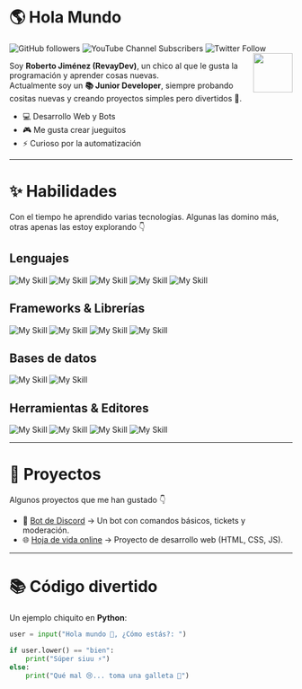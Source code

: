 # 🌎 Hola Mundo
![GitHub followers](https://img.shields.io/github/followers/revay3d?style=social) ![YouTube Channel Subscribers](https://img.shields.io/youtube/channel/subscribers/UCE7NWSOlaZ4IOXfIuBip_kQ) ![Twitter Follow](https://img.shields.io/twitter/follow/revayDev?style=social) <img align='right' src="https://i.ibb.co/zr4fNfh/Iz6o-UDs-AAAAASUVORK5-CYII.png" width="70">

Soy **Roberto Jiménez (RevayDev)**, un chico al que le gusta la programación y aprender cosas nuevas.  
Actualmente soy un **📚 Junior Developer**, siempre probando cositas nuevas y creando proyectos simples pero divertidos 🚀.

- 💻 Desarrollo Web y Bots  
- 🎮 Me gusta crear jueguitos  
- ⚡ Curioso por la automatización  

---

# ✨ Habilidades

Con el tiempo he aprendido varias tecnologías. Algunas las domino más, otras apenas las estoy explorando 👇

## Lenguajes
![My Skill](https://skillicons.dev/icons?i=html)
![My Skill](https://skillicons.dev/icons?i=css)
![My Skill](https://skillicons.dev/icons?i=js)
![My Skill](https://skillicons.dev/icons?i=java)
![My Skill](https://skillicons.dev/icons?i=py)

## Frameworks & Librerías
![My Skill](https://skillicons.dev/icons?i=react)
![My Skill](https://skillicons.dev/icons?i=vite)
![My Skill](https://skillicons.dev/icons?i=nodejs)
![My Skill](https://skillicons.dev/icons?i=express)

## Bases de datos
![My Skill](https://skillicons.dev/icons?i=mongo)
![My Skill](https://skillicons.dev/icons?i=mysql)

## Herramientas & Editores
![My Skill](https://skillicons.dev/icons?i=vscode) 
![My Skill](https://skillicons.dev/icons?i=eclipse) 
![My Skill](https://skillicons.dev/icons?i=git) 
![My Skill](https://skillicons.dev/icons?i=postman)

---

# 💙 Proyectos

Algunos proyectos que me han gustado 👇

- 🤖 [Bot de Discord](https://github.com/RevayDev/Discord.js) → Un bot con comandos básicos, tickets y moderación.  
- 🌐 [Hoja de vida online](https://revaydev.github.io/hoja-de-vida/) → Proyecto de desarrollo web (HTML, CSS, JS).  

---

# 📚 Código divertido

Un ejemplo chiquito en **Python**:

```python
user = input("Hola mundo 👋, ¿Cómo estás?: ")

if user.lower() == "bien":
    print("Súper siuu ⚡")
else:
    print("Qué mal 😢... toma una galleta 🍪")
